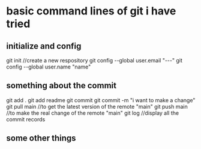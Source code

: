 # basic command lines of git i have tried

## initialize and config

git init //create a new respository
git config --global user.email "---"
git config --global user.name "name"

## something about the commit

git add .
git add readme
git commit
git commit -m "i want to make a change"
git pull main //to get the latest version of the remote "main"
git push main //to make the real change of the remote "main"
git log       //display all the commit records

## some other things
